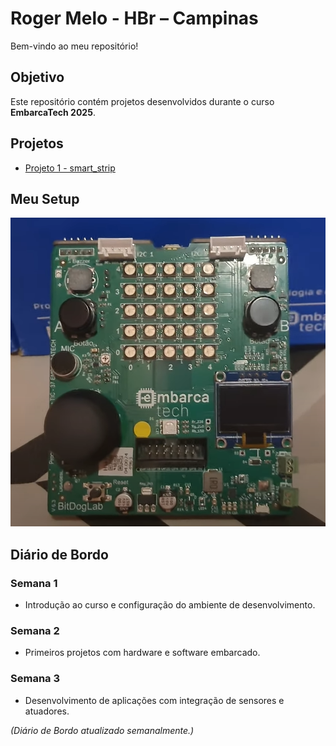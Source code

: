 # Roger Melo - HBr – Campinas

Bem-vindo ao meu repositório!

## Objetivo

Este repositório contém projetos desenvolvidos durante o curso **EmbarcaTech 2025**. 

## Projetos

- [Projeto 1 - smart_strip](projetos/smart_strip)

## Meu Setup

![Foto do Setup](projetos/smart_strip/images/bitdoglab.png)

## Diário de Bordo

### Semana 1
- Introdução ao curso e configuração do ambiente de desenvolvimento.

### Semana 2
- Primeiros projetos com hardware e software embarcado.

### Semana 3
- Desenvolvimento de aplicações com integração de sensores e atuadores.

*(Diário de Bordo atualizado semanalmente.)*

